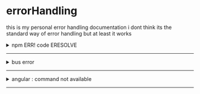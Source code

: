 # errorHandling

this is my personal error handling documentation i dont think its the standard way of error handling but at least it works 

<details> 
 <summary> npm ERR! code ERESOLVE </summary>
 error   :

 - npm ERR! code ERESOLVE
- npm ERR! ERESOLVE unable to resolve dependency tree
- npm ERR!
  
- ```temporary sol:  npm i kinde-angular --legacy-peer-deps ```                           

</details>

---
<details>
 
<summary> bus error </summary>

- error
- $ npm run dev / start
- $ [project name][version] dev
- $ next dev
- $ bus error 
 

 - temporary sol : A Bus Error when running npm run dev with Next.js (using Turbopack) usually means there's a low-level issue with memory access.
 - Here’s how to fix it:

Clear npm Cache & Reinstall Dependencies

Corrupted dependencies can cause bus errors.

rm -rf node_modules package-lock.json
npm cache clean --force
npm install
npm run dev

If you’re using Yarn:

rm -rf node_modules yarn.lock
yarn cache clean
yarn install
yarn dev

 Delete & reinstall dependencies (rm -rf node_modules && npm install).

5. Run in Safe Mode (NODE_OPTIONS="--napi-modules").
   

</details>

---

<details>
 
 <summary> angular : command not available </summary>

- $ ng serve
 
- Error: This command is not available when running the Angular CLI outside a workspace.

- solution : reload/restart vs code  
  
</details>

---
